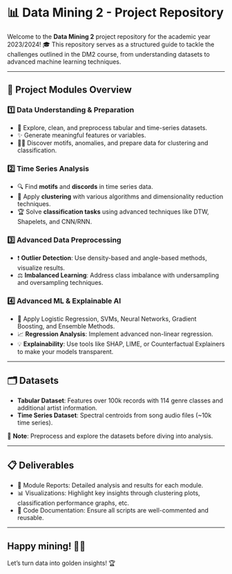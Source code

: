 # 📊 Data Mining 2 - Project Repository

Welcome to the **Data Mining 2** project repository for the academic year 2023/2024! 🎓 This repository serves as a structured guide to tackle the challenges outlined in the DM2 course, from understanding datasets to advanced machine learning techniques.

---

## 🚀 Project Modules Overview

### 1️⃣ **Data Understanding & Preparation**
- 🌟 Explore, clean, and preprocess tabular and time-series datasets.
- ✨ Generate meaningful features or variables.
- 🕵️‍♂️ Discover motifs, anomalies, and prepare data for clustering and classification.

### 2️⃣ **Time Series Analysis**
- 🔍 Find **motifs** and **discords** in time series data.
- 🔗 Apply **clustering** with various algorithms and dimensionality reduction techniques.
- 🏆 Solve **classification tasks** using advanced techniques like DTW, Shapelets, and CNN/RNN.

### 3️⃣ **Advanced Data Preprocessing**
- ❗ **Outlier Detection**: Use density-based and angle-based methods, visualize results.
- ⚖️ **Imbalanced Learning**: Address class imbalance with undersampling and oversampling techniques.

### 4️⃣ **Advanced ML & Explainable AI**
- 🤖 Apply Logistic Regression, SVMs, Neural Networks, Gradient Boosting, and Ensemble Methods.
- 📈 **Regression Analysis**: Implement advanced non-linear regression.
- 💡 **Explainability**: Use tools like SHAP, LIME, or Counterfactual Explainers to make your models transparent.

---

## 🗂️ Datasets

- **Tabular Dataset**: Features over 100k records with 114 genre classes and additional artist information.
- **Time Series Dataset**: Spectral centroids from song audio files (~10k time series).

💾 **Note**: Preprocess and explore the datasets before diving into analysis.

---

## 📋 Deliverables
- 📘 Module Reports: Detailed analysis and results for each module. 
- 📊 Visualizations: Highlight key insights through clustering plots, classification performance graphs, etc.
- 📜 Code Documentation: Ensure all scripts are well-commented and reusable.
  
---

## Happy mining! 🚀✨
Let’s turn data into golden insights! 🏆
